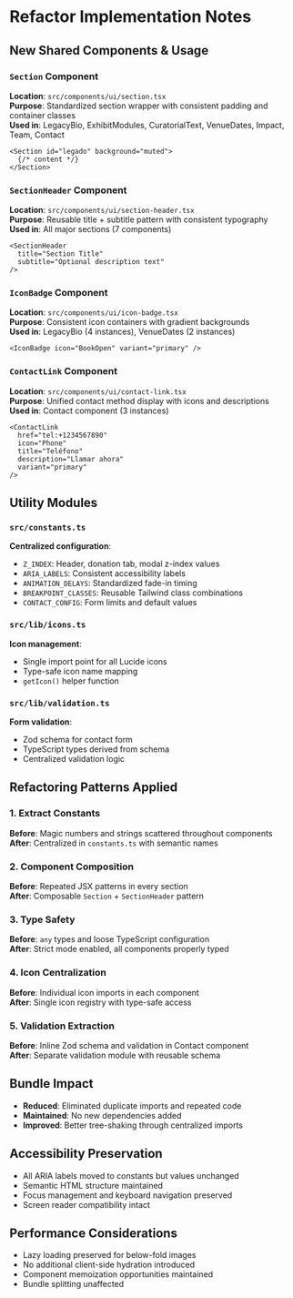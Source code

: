 # Refactor Implementation Notes

## New Shared Components & Usage

### `Section` Component
**Location**: `src/components/ui/section.tsx`  
**Purpose**: Standardized section wrapper with consistent padding and container classes  
**Used in**: LegacyBio, ExhibitModules, CuratorialText, VenueDates, Impact, Team, Contact

```tsx
<Section id="legado" background="muted">
  {/* content */}
</Section>
```

### `SectionHeader` Component  
**Location**: `src/components/ui/section-header.tsx`  
**Purpose**: Reusable title + subtitle pattern with consistent typography  
**Used in**: All major sections (7 components)

```tsx
<SectionHeader 
  title="Section Title"
  subtitle="Optional description text"
/>
```

### `IconBadge` Component
**Location**: `src/components/ui/icon-badge.tsx`  
**Purpose**: Consistent icon containers with gradient backgrounds  
**Used in**: LegacyBio (4 instances), VenueDates (2 instances)

```tsx
<IconBadge icon="BookOpen" variant="primary" />
```

### `ContactLink` Component
**Location**: `src/components/ui/contact-link.tsx`  
**Purpose**: Unified contact method display with icons and descriptions  
**Used in**: Contact component (3 instances)

```tsx
<ContactLink
  href="tel:+1234567890"
  icon="Phone"
  title="Teléfono"
  description="Llamar ahora"
  variant="primary"
/>
```

## Utility Modules

### `src/constants.ts`
**Centralized configuration**:
- `Z_INDEX`: Header, donation tab, modal z-index values
- `ARIA_LABELS`: Consistent accessibility labels
- `ANIMATION_DELAYS`: Standardized fade-in timing
- `BREAKPOINT_CLASSES`: Reusable Tailwind class combinations
- `CONTACT_CONFIG`: Form limits and default values

### `src/lib/icons.ts`
**Icon management**:
- Single import point for all Lucide icons
- Type-safe icon name mapping
- `getIcon()` helper function

### `src/lib/validation.ts`
**Form validation**:
- Zod schema for contact form
- TypeScript types derived from schema
- Centralized validation logic

## Refactoring Patterns Applied

### 1. Extract Constants
**Before**: Magic numbers and strings scattered throughout components  
**After**: Centralized in `constants.ts` with semantic names

### 2. Component Composition
**Before**: Repeated JSX patterns in every section  
**After**: Composable `Section` + `SectionHeader` pattern

### 3. Type Safety
**Before**: `any` types and loose TypeScript configuration  
**After**: Strict mode enabled, all components properly typed

### 4. Icon Centralization
**Before**: Individual icon imports in each component  
**After**: Single icon registry with type-safe access

### 5. Validation Extraction
**Before**: Inline Zod schema and validation in Contact component  
**After**: Separate validation module with reusable schema

## Bundle Impact
- **Reduced**: Eliminated duplicate imports and repeated code
- **Maintained**: No new dependencies added
- **Improved**: Better tree-shaking through centralized imports

## Accessibility Preservation
- All ARIA labels moved to constants but values unchanged
- Semantic HTML structure maintained
- Focus management and keyboard navigation preserved
- Screen reader compatibility intact

## Performance Considerations
- Lazy loading preserved for below-fold images
- No additional client-side hydration introduced
- Component memoization opportunities maintained
- Bundle splitting unaffected
